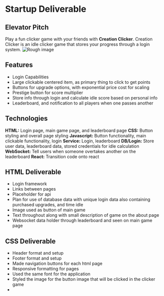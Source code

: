 # Startup Deliverable

## Elevator Pitch
Play a fun clicker game with your friends with **Creation Clicker**. Creation Clicker is an idle clicker game that stores your progress through a login system. 
![Rough image](https://github.com/cds2005/startup/assets/144372653/54807641-4191-4caf-968b-393bec20fb75)
## Features
- Login Capabilities
- Large clickable centered item, as primary thing to click to get points
- Buttons for upgrade options, with exponential price cost for scaling
- Prestige button for score multiplier
- Store info through login and calculate idle score based on personal info
- Leaderboard, and notification to all players when one passes another

## Technologies
**HTML:** Login page, main game page, and leaderboard page
**CSS:** Button styling and overall page styling
**Javascript:** Button functionality, main clickable functionality, login
**Service:** Login, leaderboard
**DB/Login:** Store user data, leaderboard data, stored credentials for idle calculation
**WebSocket:** Tell users when someone overtakes another on the leaderboard
**React:** Transition code onto react

## HTML Deliverable
- Login framework
- Links between pages
- Placeholder for api
- Plan for use of database data with unique login data also containing purchased upgrades, and time idle
- Image used as button of main game
- Text throughout along with small description of game on the about page
- Websocket data holder through leaderboard and seen on main game page

## CSS Deliverable
- Header format and setup
- Footer format and setup
- Made navigation buttons for each html page
- Responsive formatting for pages
- Used the same font for the application
- Styled the image for the button image that will be clicked in the clicker game
- 
